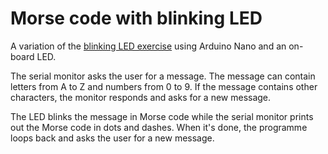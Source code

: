 # Morse code with blinking LED

A variation of the [blinking LED exercise](https://docs.arduino.cc/built-in-examples/basics/Blink) using Arduino Nano and an on-board LED.

The serial monitor asks the user for a message. The message can contain letters from A to Z and numbers from 0 to 9. If the message contains other characters, the monitor responds and asks for a new message.

The LED blinks the message in Morse code while the serial monitor prints out the Morse code in dots and dashes. When it's done, the programme loops back and asks the user for a new message.